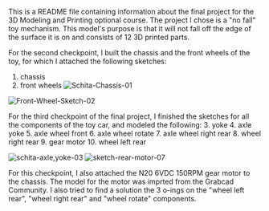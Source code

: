 This is a README file containing information about the final project for the 3D Modeling and Printing optional course. 
The project I chose is a "no fall" toy mechanism. This model's purpose is that it will not fall off the edge of the surface it is on and consists of 12 3D printed parts.

For the second checkpoint, I built the chassis and the front wheels of the toy, for which I attached the following sketches:
1. chassis
2. front wheels
![Schita-Chassis-01](https://user-images.githubusercontent.com/79990099/117474128-4fc70c00-af63-11eb-8ed0-6fe7956af72f.png)

![Front-Wheel-Sketch-02](https://user-images.githubusercontent.com/79990099/117698382-5b693b80-b1cc-11eb-9f28-2c24a6f6d704.png)

For the third checkpoint of the final project, I finished the sketches for all the components of the toy car, and modeled the following: 
  3. yoke
  4. axle yoke
  5. axle wheel front
  6. axle wheel rotate
  7. axle wheel right rear
  8. wheel right rear
  9. gear motor
  10. wheel left rear

![schita-axle,yoke-03](https://user-images.githubusercontent.com/79990099/118053246-d7aa7d00-b38c-11eb-8593-0c5395ea2b78.png)
![sketch-rear-motor-07](https://user-images.githubusercontent.com/79990099/118357696-1e15fc80-b584-11eb-9c2d-c207515763d8.png)

For this checkpoint, I also attached the N20 6VDC 150RPM gear motor to the chassis. The model for the motor was imprted from the Grabcad Community. 
I also tried to find a solution the 3 o-ings on the "wheel left rear", "wheel right rear" and "wheel rotate" components. 
